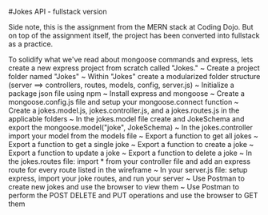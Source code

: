 #Jokes API - fullstack version

Side note, this is the assignment from the MERN stack at Coding Dojo. But on top of the assignment itself, the project has been converted into fullstack as a practice.

To solidify what we've read about mongoose commands and express, lets create a new express project from scratch called "Jokes."
 ~ Create a project folder named "Jokes"
 ~ Within "Jokes" create a modularized folder structure (server ==> controllers, routes, models, config, server.js)
 ~ Initialize a package json file using npm
 ~  Install express and mongoose
 ~ Create a mongoose.config.js file and setup your mongoose.connect function
 ~ Create a jokes.model.js, jokes.controller.js, and a jokes.routes.js in the applicable folders
 ~  In the jokes.model file create and JokeSchema and export the mongoose.model("joke", JokeSchema)
 ~  In the jokes.controller import your model from the models file
 ~  Export a function to get all jokes
 ~  Export a function to get a single joke
 ~  Export a function to create a joke
 ~  Export a function to update a joke
 ~  Export a function to delete a joke
 ~  In the jokes.routes file: import * from your controller file and add an express route for every route listed in the wireframe
 ~  In your server.js file: setup express, import your joke routes, and run your server
 ~  Use Postman to create new jokes and use the browser to view them
 ~  Use Postman to perform the POST DELETE and PUT operations and use the browser to GET them
